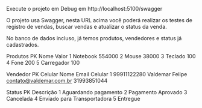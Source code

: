 Execute o projeto em Debug em http://localhost:5100/swagger

O projeto usa Swagger, nesta URL acima você poderá realizar os testes de registro de vendas, buscar vendas e atualizar o status da venda.
  
No banco de dados incluso, já temos produtos, vendedores e status já cadastrados. 

 Produtos
         PK     Nome        Valor
         1	    Notebook	554000
         2	    Mouse	    38000
         3	    Teclado	    100
         4	    Fone	    200
         5	    Carregador	100

Vendedor
         PK Celular     Nome            Email                   Celular
         1	99911122280	Valdemar Felipe	contato@valdemar.com.br	31993851044

Status
            PK  Descrição
            1	Aguardando pagamento
            2	Pagamento Aprovado
            3	Cancelada
            4	Enviado para Transportadora
            5	Entregue         
